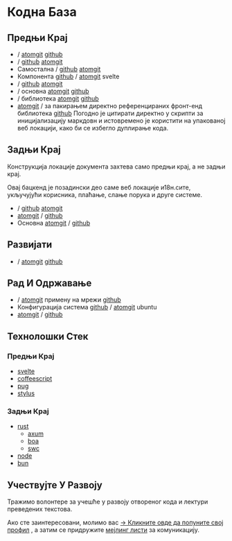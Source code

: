 # Кодна База

## Предњи Крај

* / [atomgit](https://atomgit.com/i18n/proto) [github](https://github.com/i18n-site/site)
* / [github](https://github.com/i18n-site/md) [atomgit](https://atomgit.com/i18n/md)
* Самостална / [github](https://github.com/i18n-site/18x) [atomgit](https://atomgit.com/i18n/18x)
* Компонента [github](https://github.com/i18n-site/plugin) / [atomgit](https://atomgit.com/i18n/plugin) svelte
* / [github](https://github.com/i18n-site/proto) [atomgit](https://atomgit.com/i18n/proto)
* / основна [atomgit](https://atomgit.com/i18n/lib) [github](https://github.com/i18n-site/lib)
* / библиотека [atomgit](https://atomgit.com/i18n/ie) [github](https://github.com/i18n-site/ie)
* [atomgit](https://atomgit.com/i18n/x) / за пакирањем директно референцираних фронт-енд библиотека [github](https://github.com/i18n-site/x)
  Погодно је цитирати директно у скрипти за иницијализацију маркдовн и истовремено је користити на упакованој веб локацији, како би се избегло дуплирање кода.

## Задњи Крај

Конструкција локације документа захтева само предњи крај, а не задњи крај.

Овај бацкенд је позадински део саме веб локације и18н.сите, укључујући корисника, плаћање, слање порука и друге системе.

* / [github](https://github.com/i18n-api/srv) [atomgit](https://atomgit.com/i18n-api/srv)
* [atomgit](https://atomgit.com/i18n-api/pub) / [github](https://github.com/i18n-api/pub)
* Основна [atomgit](https://atomgit.com/i18n/rust) / [github](https://github.com/i18n-site/rust)

## Развијати

* / [atomgit](https://atomgit.com/i18n-api/srv.docker) [github](https://github.com/i18n-api/srv.docker)

## Рад И Одржавање

* / [atomgit](https://atomgit.com/i18n-ops/ops) примену на мрежи [github](https://github.com/i18n-ops/ops)
* Конфигурација система [github](https://github.com/i18n-ops/ubuntu) / [atomgit](https://atomgit.com/i18n-ops/ubuntu) ubuntu
* [atomgit](https://atomgit.com/i18n/cron) / [github](https://github.com/i18n-cron/cron)

## Технолошки Стек

### Предњи Крај

* [svelte](//svelte.dev)
* [coffeescript](//coffeescript.org)
* [pug](https://github.com/pugjs/pug)
* [stylus](https://stylus.com)

### Задњи Крај

* [rust](//rust.org)
  * [axum](//github.com/tokio-rs/axum)
  * [boa](//github.com/boa-dev/boa)
  * [swc](//swc.rs)
* [node](//nodejs.org)
* [bun](//bun.dev)

## Учествујте У Развоју

Тражимо волонтере за учешће у развоју отвореног кода и лектури преведених текстова.

Ако сте заинтересовани, молимо вас [→ Кликните овде да попуните свој профил](https://ggl.link/i18n) , а затим се придружите [мејлинг листи](https://groups.google.com/u/2/g/i18n-site) за комуникацију.
